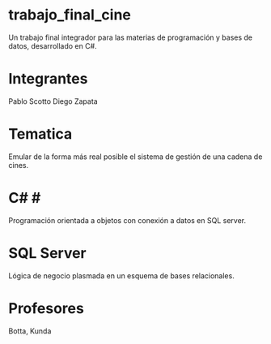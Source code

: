 # trabajo_final_cine
Un trabajo final integrador para las materias de programación y bases de datos, desarrollado en C#.

# Integrantes
Pablo Scotto
Diego Zapata

# Tematica
Emular de la forma más real posible el sistema de gestión de una cadena de cines.

# C# &num;
Programación orientada a objetos con conexión a datos en SQL server.

# SQL Server
Lógica de negocio plasmada en un esquema de bases relacionales.

# Profesores
Botta, Kunda
